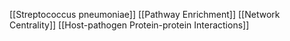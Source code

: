 [[Streptococcus pneumoniae]]
[[Pathway Enrichment]]
[[Network Centrality]]
[[Host-pathogen Protein-protein Interactions]]

